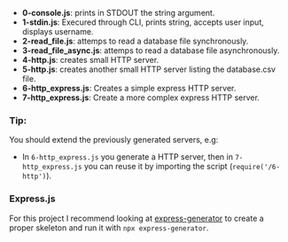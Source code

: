 - **0-console.js**: prints in STDOUT the string argument.
- **1-stdin.js**: Execured through CLI, prints string, accepts user input, displays username.
- **2-read_file.js**: attemps to read a database file synchronously.
- **3-read_file_async.js**: attemps to read a database file asynchronously.
- **4-http.js**: creates small HTTP server.
- **5-http.js**: creates another small HTTP server listing the database.csv file.
- **6-http_express.js**: Creates a simple express HTTP server.
- **7-http_express.js**: Create a more complex express HTTP server.

### Tip:

You should extend the previously generated servers, e.g:

* In `6-http_express.js` you generate a HTTP server, then in `7-http_express.js` you can reuse it by importing the script (`require('/6-http')`).

### Express.js

For this project I recommend looking at [express-generator](https://expressjs.com/en/starter/generator.html) to create a proper skeleton and run it with `npx express-generator`.
